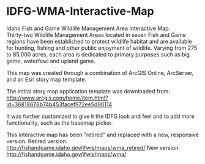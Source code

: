 IDFG-WMA-Interactive-Map
========================

Idaho Fish and Game Wildlife Management Area Interactive Map.  
Thirty-two Wildlife Management Areas located in seven Fish and Game regions have been established to protect wildlife habitat and are available for hunting, fishing and other public enjoyment of wildlife. 
Varying from 275 to 85,000 acres, each area is dedicated to primary purposes such as big game, waterfowl and upland game.

This map was created through a combination of ArcGIS Online, ArcServer, and an Esri story map template.

The intital story map application template was downloaded from:
http://www.arcgis.com/home/item.html?id=36818676b74b453facef972ee5d90114

It was further customized to give it the IDFG look and feel and to add more functionality, such as the basemap picker.

This interactive map has been "retired" and replaced with a new, responsive version.
Retired version: http://fishandgame.idaho.gov/ifwis/maps/wma_retired/
New version: http://fishandgame.idaho.gov/ifwis/maps/wma/
